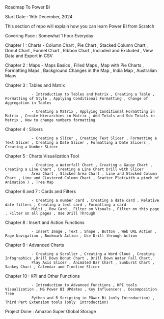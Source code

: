 Roadmap To Power BI

Start Date : 15th December, 2024 

This section of repo will explain how you can learn Power BI from Scratch

Covering Pace : Somewhat 1 hour Everyday


Chapter 1 : Charts 
                - Column Chart , Pie Chart , Stacked Column Chart , Donut Chart , Funnel Chart , Ribbon Chart , Included and Excluded , View Data and Export in CSV
                
Chapter 2 : Maps 
                - Maps Basics , Filled Maps , Map with Pie Charts , Formatting Maps , Background Changes in the Map , India Map , Australian Maps

Chapter 3 : Tables and Matrix

                - Introduction to Tables and Matrix , Creating a Table , Formatting of Style , Applying Conditional Formatting , Change of Aggregation in Tables

                - Creating a Matrix , Applying Conditional Formatting in Matrix , Create Hierarchies in Matrix , Add Totals and Sub Totals in Matrix , How to change numbers formatting
Chapter 4 :  Slicers

                - Creating a Slicer , Creating Text Slicer , Formatting a Text Slicer , Creating a Date Slicer , Formatting a Date Slicers , Creating a Number SLicer

Chapter 5 : Charts Visualization Tool

                - Creating a Waterfall Chart , Creating a Gauge Chart , Creating a Line Chart , Creating a Line Chart Drill with Slicer
                Area Chart , Stacked Area Chart , Line and Stacked Column Chart , Line and CLustered Column Chart , Scatter Plot(with a pinch of Animation ) , Tree Map

Chapter 6 and 7 : Cards and Filters

                - Creating a number card , Creating a date card , Relative date filters , Creating a text card , Formatting a card 
                Multi , Row Card , Filter on Visuals , Filter on this page , Filter on all pages , Use Drill Through

Chapter 8 : Insert and Action Functions

                - Insert Image , Text , Shape , Button , Web URL Action , Page Navigation , Bookmark Action , Use Drill through Action 

Chapter 9 : Advanced Charts 

                - Creating a Scroller , Creating a Word Cloud , Creating Infographics ,Drill Down Donut Chart , Drill Down Water Fall Chart,
                Play Axis Slicer , Animated Bar Chart , Sunburst Chart , Sankey Chart , Calendar and Timeline Slicer 

Chapter 10 : KPI and Other Functions 

                - Introduction to Advanced Functions , KPI tools Visualization , MS Power BI UPdates , Key Influencers , Decomposition Tree
                Python and R Scripting in POwer Bi (only Introduction) , Third Part Extension tools (only  Introduction)

Project Done : Amazon Super Global Storage 